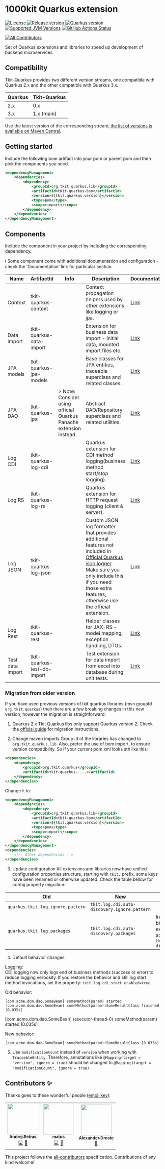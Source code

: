 
# 1000kit Quarkus extension

[![License](https://img.shields.io/github/license/quarkusio/quarkus?style=for-the-badge&logo=apache)](https://www.apache.org/licenses/LICENSE-2.0)
[![Release version](https://img.shields.io/maven-central/v/org.tkit.quarkus.lib/tkit-quarkus-bom?logo=apache-maven&style=for-the-badge&label=Release)](https://search.maven.org/artifact/org.tkit.quarkus.lib/tkit-quarkus-bom)
[![Quarkus version](https://img.shields.io/maven-central/v/io.quarkus/quarkus-bom?logo=apache-maven&style=for-the-badge&label=Quarkus)](https://search.maven.org/artifact/io.quarkus/quarkus-bom)
[![Supported JVM Versions](https://img.shields.io/badge/JVM-17-brightgreen.svg?style=for-the-badge&logo=Java)](https://openjdk.org/projects/jdk/17/)
[![GitHub Actions Status](https://img.shields.io/github/actions/workflow/status/1000kit/tkit-quarkus/build.yml?logo=GitHub&style=for-the-badge)](https://github.com/1000kit/tkit-quarkus/actions/workflows/build.yml)
<!-- ALL-CONTRIBUTORS-BADGE:START - Do not remove or modify this section -->
[![All Contributors](https://img.shields.io/badge/all_contributors-2-orange.svg?style=flat-square)](#contributors-)
<!-- ALL-CONTRIBUTORS-BADGE:END -->
Set of Quarkus extensions and libraries to speed up development of backend microservices.  

## Compatibility

Tkit-Quarkus provides two different version streams, one compatible with Quarkus 2.x and the other compatible with Quarkus 3.x.

| Quarkus | Tkit-Quarkus |
|---------|--------------|
| 2.x     | 0.x          |
| 3.x     | 1.x (main)   |

Use the latest version of the corresponding stream, [the list of versions is available on Maven Central](https://search.maven.org/artifact/org.tkit.quarkus.lib/tkit-quarkus-bom).

## Getting started

Include the following bom artifact into your pom or parent pom and then pick the components you need. 

```xml
<dependencyManagement>
    <dependencies>
        <dependency>
            <groupId>org.tkit.quarkus.lib</groupId>
            <artifactId>tkit-quarkus-bom</artifactId>
            <version>${tkit.quarkus.version}</version>
            <type>pom</type>
            <scope>import</scope>
        </dependency>
    </dependencies>
</dependencyManagement>
```

## Components

Include the component in your project by including the corresponding dependency. 

:information_source: Some component come with additional documentation and configuration - check the 'Documentation' link for particular section.

| Name              | ArtifactId                   | Info                                                               | Description                                                                                                                                                                                                                                                         | Documentation                               |
|-------------------|------------------------------|--------------------------------------------------------------------|---------------------------------------------------------------------------------------------------------------------------------------------------------------------------------------------------------------------------------------------------------------------|---------------------------------------------|
| Context           | tkit-quarkus-context         |                                                                    | Context propagation helpers used by other extensions like logging or jpa.                                                                                                                                                                                           | [Link](extensions/context)        |
| Data Import       | tkit-quarkus-data-import     |                                                                    | Extension for business data import - initial data, mounted import files etc.                                                                                                                                                                                        | [Link](extensions/data-import)    |
| JPA models        | tkit-quarkus-jpa-models      |                                                                    | Base classes for JPA entities, traceable superclass and related classes.                                                                                                                                                                                            | [Link](extensions/jpa-models)     |
| JPA DAO           | tkit-quarkus-jpa             | > Note: Consider using official Quarkus Panache extension instead. | Abstract DAO/Repository superclass and related utilities.                                                                                                                                                                                                           | [Link](extensions/jpa)            |
| Log CDI           | tkit-quarkus-log-cdi         |                                                                    | Quarkus extension for CDI method logging(business method start/stop logging).                                                                                                                                                                                       | [Link](extensions/log/cdi)        |
| Log RS            | tkit-quarkus-log-rs          |                                                                    | Quarkus extension for HTTP request logging (client & server).                                                                                                                                                                                                       | [Link](extensions/log/rs)         |
| Log JSON          | tkit-quarkus-log-json        |                                                                    | Custom JSON log formatter that provides additional features not included in [Official Quarkus json logger](https://quarkus.io/guides/logging#json-logging). Make sure you only include this if you need those extra features, otherwise use the official extension. | [Link](extensions/log/json)       |
| Log Rest          | tkit-quarkus-rest            |                                                                    | Helper classes for JAX-RS - model mapping, exception handling, DTOs.                                                                                                                                                                                                | [Link](extensions/rest)           |
| Test data import  | tkit-quarkus-test-db-import  |                                                                    | Test extension for data import from excel into database during unit tests.                                                                                                                                                                                          | [Link](extensions/test-db-import) |

### Migration from older version

If you have used previous versions of tkit quarkus libraries (mvn groupId `org.tkit.quarkus`) then there are a few breaking changes in this new version, however the migration is straightforward:

1. Quarkus 2.x 
Tkit Quarkus libs only support Quarkus version 2. Check the [official guide](https://github.com/quarkusio/quarkus/wiki/Migration-Guide-2.0) for migration instructions.

2. Change maven imports
Group id of the libraries has changed to `org.tkit.quarkus.lib`. Also, prefer the use of bom import, to ensure version compatibility. So if your current pom.xml looks sth like this:

```xml
<dependencies>
    <dependency>
        <groupId>org.tkit.quarkus</groupId>
        <artifactId>tkit-quarkus-....</artifactId>
    </dependency>
</dependencies>
```
Change it to:
```xml
<dependencyManagement>
    <dependencies>
        <dependency>
            <groupId>org.tkit.quarkus.lib</groupId>
            <artifactId>tkit-quarkus-bom</artifactId>
            <version>${tkit.quarkus.version}</version>
            <type>pom</type>
            <scope>import</scope>
        </dependency>
    </dependencies>
</dependencyManagement>
<dependencies>
    <!-- Other dependencies -->
</dependencies>
```

3. Update configuration
All extensions and libraries now have unified configuration properties structure, starting with `tkit.` prefix, some keys have been renamed or otherwise updated. Check the table bellow for config property migration:

| Old                               | New                                          | Note                                                                                                                   |
|-----------------------------------|----------------------------------------------|------------------------------------------------------------------------------------------------------------------------|
| `quarkus.tkit.log.ignore.pattern` | `tkit.log.cdi.auto-discovery.ignore.pattern` |                                                                                                                        |
| `quarkus.tkit.log.packages`       | `tkit.log.cdi.auto-discovery.packages`       | In order to enable auto binding of logging extension, you must add property `tkit.log.cdi.auto-discovery.enabled=true` |

4. Default behavior changes

Logging:  
CDI logging now only logs end of business methods (success or error) to reduce logging verbosity. If you restore the behavior and still log start method invocations, set the property: `tkit.log.cdi.start.enabled=true`

Old behavior: 
```
[com.acme.dom.dao.SomeBean] someMethod(param) started
[com.acme.dom.dao.SomeBean] someMethod(param):SomeResultClass finished [0.035s]
```
[com.acme.dom.dao.SomeBean] (executor-thread-0) someMethod(param) started [0.035s]

New behavior:
```
[com.acme.dom.dao.SomeBean] someMethod(param):SomeResultClass [0.035s]
```

5. Use `modificationCount` instead of `version` when working with `TraceableEntity`. Therefore, annotations like `@Mapping(target = "version", ignore = true)` should be changed to `@Mapping(target = "modificationCount", ignore = true)`.

## Contributors ✨

Thanks goes to these wonderful people ([emoji key](https://allcontributors.org/docs/en/emoji-key)):

<!-- ALL-CONTRIBUTORS-LIST:START - Do not remove or modify this section -->
<!-- prettier-ignore-start -->
<!-- markdownlint-disable -->
<table>
  <tbody>
    <tr>
      <td align="center"><a href="https://www.lorislab.org"><img src="https://avatars.githubusercontent.com/u/828045?v=4?s=100" width="100px;" alt=""/><br /><sub><b>Andrej Petras</b></sub></a><br /><a href="https://github.com/1000kit/tkit-quarkus/commits?author=andrejpetras" title="Code">💻</a> <a href="#maintenance-andrejpetras" title="Maintenance">🚧</a></td>
      <td align="center"><a href="https://github.com/yntelectual"><img src="https://avatars.githubusercontent.com/u/1354787?v=4?s=100" width="100px;" alt=""/><br /><sub><b>matus</b></sub></a><br /><a href="https://github.com/1000kit/tkit-quarkus/commits?author=yntelectual" title="Code">💻</a> <a href="#maintenance-yntelectual" title="Maintenance">🚧</a></td>
      <td align="center"><a href="http://adroste.com"><img src="https://avatars.githubusercontent.com/u/18649298?v=4?s=100" width="100px;" alt=""/><br /><sub><b>Alexander Droste</b></sub></a><br /><a href="https://github.com/1000kit/tkit-quarkus/commits?author=adroste" title="Documentation">📖</a></td>
    </tr>
  </tbody>
</table>

<!-- markdownlint-restore -->
<!-- prettier-ignore-end -->

<!-- ALL-CONTRIBUTORS-LIST:END -->

This project follows the [all-contributors](https://github.com/all-contributors/all-contributors) specification.
Contributions of any kind welcome!

